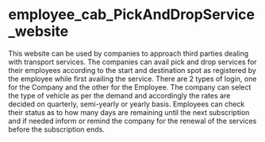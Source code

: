 # employee_cab_PickAndDropService_website
This website can be used by companies to approach third parties dealing with transport services. The companies can avail pick and drop services for their employees according to the start and destination spot as registered by the employee while first availing the service. There are 2 types of login, one for the Company and the other for the Employee. The company can select the type of vehicle as per the demand and accordingly the rates are decided on quarterly, semi-yearly or yearly basis. Employees can check their status as to how many days are remaining until the next subscription and if needed inform or remind the company for the renewal of the services before the subscription ends.
